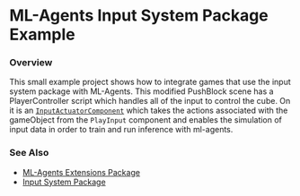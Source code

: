 # ML-Agents Input System Package Example

### Overview
This small example project shows how to integrate games that use the input system package with ML-Agents. This modified PushBlock scene has a PlayerController script which handles all of the input to control the cube.  On it is an [`InputActuatorComponent`](../com.unity.ml-agents.extensions/Documentation~/InputActuatorComponent.md) which takes the actions associated with the gameObject from the `PlayInput` component and enables the simulation of input data in order to train and run inference with ml-agents.


### See Also
- [ML-Agents Extensions Package](../com.unity.ml-agents.extensions/README.md)
- [Input System Package](https://docs.unity3d.com/Packages/com.unity.inputsystem@1.1/manual/QuickStartGuide.html)
